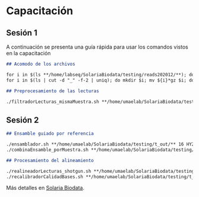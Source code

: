# Capacitación 

## Sesión 1

A continuación se presenta una guía rápida para usar los comandos vistos en la capacitación

```markdown
## Acomodo de los archivos 

for i in $(ls **/home/labseq/SolariaBiodata/testing/reads202012/**); do ln -s **/home/labseq/SolariaBiodata/testing/reads202012/**$i $i; done
for i in $(ls | cut -d "_" -f-2 | uniq); do mkdir $i; mv ${i}*gz $i; done

## Preprocesamiento de las lecturas

./filtradorLecturas_mismaMuestra.sh **/home/umaelab/SolariaBiodata/testing/input/** **/home/umaelab/SolariaBiodata/testing/t_out/** 12 30 50
```

## Sesión 2

```markdown
## Ensamble guiado por referencia

./ensamblador.sh **/home/umaelab/SolariaBiodata/testing/t_out/** 16 HY2TMBGXF 20200216 NS500707
./combinaEnsamble_porMuestra.sh **/home/umaelab/SolariaBiodata/testing/t_out/**

## Procesamiento del alineamiento

./realineadorLecturas_shotgun.sh **/home/umaelab/SolariaBiodata/testing/t_out/bySAMPLE/** 16 **/home/umaelab/SolariaBiodata/produccion/hglft_genome_6ffb1_e12b90.bed**
./recalibradorCalidadBases.sh **/home/umaelab/SolariaBiodata/testing/t_out/bySAMPLE/** 16

```

Más detalles en  [Solaria Biodata](http://solariabiodata.com.mx).
